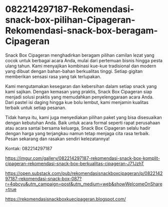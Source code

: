 # 082214297187-Rekomendasi-snack-box-pilihan-Cipageran-Rekomendasi-snack-box-beragam-Cipageran
Snack Box Cipageran menghadirkan beragam pilihan camilan lezat yang cocok untuk berbagai acara Anda, mulai dari pertemuan bisnis hingga pesta ulang tahun. Kami menyajikan kombinasi kue-kue tradisional dan modern yang dibuat dengan bahan-bahan berkualitas tinggi. Setiap gigitan memberikan sensasi rasa yang tak terlupakan.

Kami mengutamakan kesegaran dan kebersihan dalam setiap snack yang kami sajikan. Dengan kemasan yang praktis, Snack Box Cipageran siap menjadi solusi praktis yang memudahkan penyelenggaraan acara Anda. Dari pastel isi daging hingga kue bolu lembut, kami menjamin kualitas terbaik untuk setiap pesanan.

Tidak hanya itu, kami juga menyediakan pilihan paket yang bisa disesuaikan dengan kebutuhan Anda. Baik untuk acara formal seperti rapat perusahaan atau acara santai bersama keluarga, Snack Box Cipageran selalu hadir dengan harga yang terjangkau namun tetap menjaga cita rasa terbaik. Pesan sekarang dan rasakan sendiri kelezatannya!

Kontak: 082214297187

https://imgur.com/gallery/082214297187-rekomendasi-snack-box-komplit-cipageran-rekomendasi-snack-box-berkualitas-cipageran-J71JzhT

https://open.substack.com/pub/rekomendasisnackboxcipageran/p/082214297187-rekomendasi-snack-box-087?r=4qbcyu&utm_campaign=post&utm_medium=web&showWelcomeOnShare=true

https://rekomendasisnackboxkuecipageran.blogspot.com/
